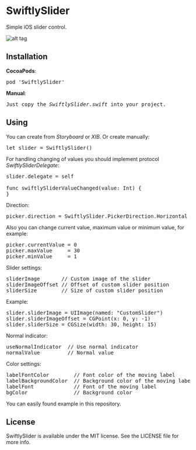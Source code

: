 # SwiftlySlider

Simple iOS slider control.

![alt tag](https://raw.github.com/maximbilan/SwiftlySlider/master/img/1.png)

## Installation
<b>CocoaPods</b>:
<pre>
pod 'SwiftlySlider'
</pre>
<b>Manual</b>:
<pre>
Just copy the <i>SwiftlySlider.swift</i> into your project.
</pre>

## Using

You can create from <i>Storyboard</i> or <i>XIB</i>. Or create manually:
<pre>
let slider = SwiftlySlider()
</pre>

For handling changing of values you should implement protocol <i>SwiftlySliderDelegate</i>:

<pre>
slider.delegate = self

func swiftlySliderValueChanged(value: Int) {
}
</pre>

Direction:
<pre>
picker.direction = SwiftlySlider.PickerDirection.Horizontal // Vertical, Horizontal
</pre>

Also you can change current value, maximum value or minimum value, for example:
<pre>
picker.currentValue = 0
picker.maxValue     = 30
picker.minValue     = 1
</pre>

Slider settings:

<pre>
sliderImage       // Custom image of the slider
sliderImageOffset // Offset of custom slider position
sliderSize        // Size of custom slider position
</pre>

Example:

<pre>
slider.sliderImage = UIImage(named: "CustomSlider")
slider.sliderImageOffset = CGPoint(x: 0, y: -1)
slider.sliderSize = CGSize(width: 30, height: 15)
</pre>

Normal indicator:

<pre>
useNormalIndicator  // Use normal indicator
normalValue         // Normal value
</pre>

Color settings:
<pre>
labelFontColor        // Font color of the moving label
labelBackgroundColor  // Background color of the moving label
labelFont             // Font of the moving label
bgColor               // Background color
</pre>

You can easily found example in this repository.

## License

SwiftlySlider is available under the MIT license. See the LICENSE file for more info.
